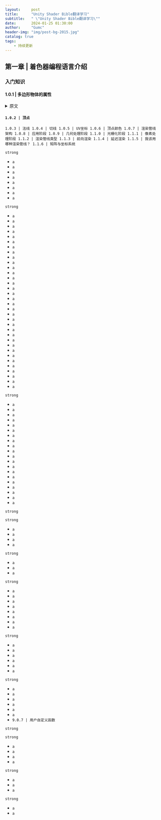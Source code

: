 ```yaml
---
layout:     post
title:      "Unity Shader Bible翻译学习"
subtitle:   " \"Unity Shader Bible翻译学习\""
date:       2024-01-25 01:30:00
author:     "Gumc"
header-img: "img/post-bg-2015.jpg"
catalog: true
tags:
    - 持续更新
---
```

## **第一章 | 着色器编程语言介绍**

### **入门知识**

#### 1.0.1 | 多边形物体的属性

<details>
  <summary>原文</summary>
Years ago, when I was just starting my studies about shaders in Unity, it was challenging to understand much of the content I found in the books for several factors. I still remember that day of studies, wishing to understand the operation of the semantics POSITION[n]; however, when I managed to find its definition, I found the following statement:

`Vertex position in object-space.
At that moment, I asked myself, what is the vertex position in object-space? Then I understood that there was previous information that I had to know before starting to read about this subject.`

`In my experience, I have been able to identify at least four fundamental areas that facilitate the understanding of shaders and their structure, such as properties of a polygonal object, the structure of a render pipeline, matrices, and coordinate systems.`

`1.0.1 | Properties of a polygonal object.
The word polygon comes from Greek and is composed of poly (many) and gnow (angles). By definition, a polygon refers to a closed plane figure bounded by line segments.`

`Fig. 1.0.1a
A primitive is a three-dimensional geometric object formed by polygons and is used as a predefined object in different development software. Within Unity, Maya or Blender, we can find other primitives. The most common are: Spheres, Boxes, Quads, Cylinders and Capsules. These objects are different in shape but have similar properties; all have vertices, tangents, normals, UV coordinates and color, which are stored within a data type called “mesh”.`

`We can access all these properties independently within a shader and keep them in vectors (e.g. float4 pos: POSITION [n]). It is beneficial because we can modify their values and thus generate exciting effects. To understand this concept much better, we will give a small definition of the properties of a polygonal object.
</details>

#### `1.0.2 | 顶点`

`1.0.3 | 法线
1.0.4 | 切线
1.0.5 | UV坐标
1.0.6 | 顶点颜色
1.0.7 | 渲染管线架构
1.0.8 | 应用阶段
1.0.9 | 几何处理阶段
1.1.0 | 光栅化阶段
1.1.1 | 像素处理阶段
1.1.2 | 渲染管线类型
1.1.3 | 前向渲染
1.1.4 | 延迟渲染
1.1.5 | 我该用哪种渲染管线？
1.1.6 | 矩阵与坐标系统`

`strong`

* `a`
* `a`
* `a`
* `a`
* `a`
* `a`
* `a`
* `a`

`strong`

* `a`
* `a`
* `a`
* `a`
* `a`
* `a`
* `a`
* `a`
* `a`
* `a`
* `a`
* `a`
* `a`
* `a`
* `a`
* `a`
* `a`
* `a`
* `a`
* `a`
* `a`
* `a`
* `a`
* `a`
* `a`
* `a`
* `a`
* `a`
* `a`
* `a`
* `a`
* `a`
* `a`
* `a`

`strong`

* `a`
* `a`
* `a`
* `a`
* `a`
* `a`
* `a`
* `a`
* `a`
* `a`
* `a`
* `a`
* `a`
* `a`
* `a`
* `a`
* `a`
* `a`
* `a`
* `a`

`strong`

`strong`

* `a`
* `a`
* `a`
* `a`

`strong`

* `a`
* `a`
* `a`

`strong`

* `a`
* `a`
* `a`
* `a`
* `a`
* `a`
* `a`
* `a`

`strong`

* `a`
* `a`
* `a`
* `a`
* `a`
* `a`

`strong`

* `a`
* `a`
* `a`
* `a`
* `a`
* `a`
* `9.0.7 | 用户自定义函数`

`strong`

`strong`

* `a`
* `a`
* `a`
* `a`

`strong`

* `a`
* `a`
* `a`

`strong`

* `a`
* `a`
